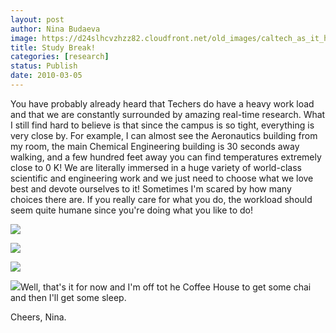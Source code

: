 ```yaml
---
layout: post
author: Nina Budaeva
image: https://d24slhcvzhzz82.cloudfront.net/old_images/caltech_as_it_happens/6a0105349b8251970b0120a8f03366970b.jpg
title: Study Break!
categories: [research]
status: Publish
date: 2010-03-05
---
```



You have probably already heard that Techers do have a heavy work load and that we are constantly surrounded by amazing real-time research. What I still find hard to believe is that since the campus is so tight, everything is very close by. For example, I can almost see the Aeronautics building from my room, the main Chemical Engineering building is 30 seconds away walking, and a few hundred feet away you can find temperatures extremely close to 0 K! We are literally immersed in a huge variety of world-class scientific and engineering work and we just need to choose what we love best and devote ourselves to it! Sometimes I'm scared by how many choices there are. If you really care for what you do, the workload should seem quite humane since you're doing what you like to do!


![](https://d24slhcvzhzz82.cloudfront.net/old_images/caltech_as_it_happens/6a0105349b8251970b01310f57231f970c.jpg)

![](https://d24slhcvzhzz82.cloudfront.net/old_images/caltech_as_it_happens/6a0105349b8251970b01310f56f9d6970c.jpg)


![](https://d24slhcvzhzz82.cloudfront.net/old_images/caltech_as_it_happens/6a0105349b8251970b01310f572232970c.jpg)

![](https://d24slhcvzhzz82.cloudfront.net/old_images/caltech_as_it_happens/6a0105349b8251970b0120a8f074cd970b.jpg)Well, that's it for now and I'm off tot he Coffee House to get some chai and then I'll get some sleep.

Cheers,
Nina.

